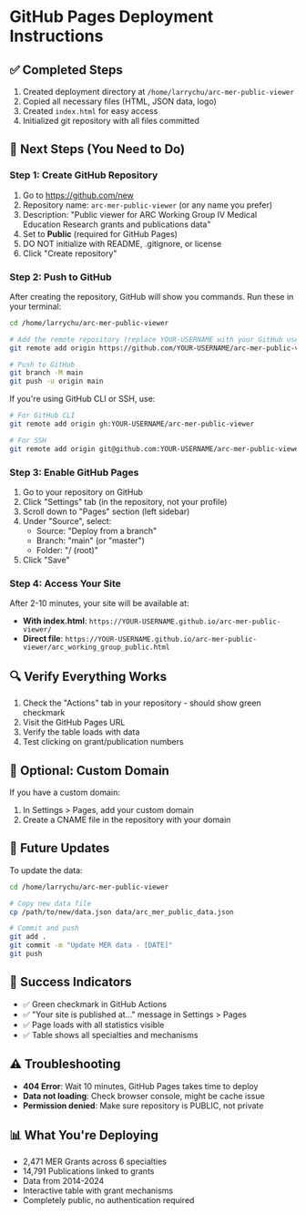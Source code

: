 # GitHub Pages Deployment Instructions

## ✅ Completed Steps
1. Created deployment directory at `/home/larrychu/arc-mer-public-viewer`
2. Copied all necessary files (HTML, JSON data, logo)
3. Created `index.html` for easy access
4. Initialized git repository with all files committed

## 📌 Next Steps (You Need to Do)

### Step 1: Create GitHub Repository
1. Go to https://github.com/new
2. Repository name: `arc-mer-public-viewer` (or any name you prefer)
3. Description: "Public viewer for ARC Working Group IV Medical Education Research grants and publications data"
4. Set to **Public** (required for GitHub Pages)
5. DO NOT initialize with README, .gitignore, or license
6. Click "Create repository"

### Step 2: Push to GitHub
After creating the repository, GitHub will show you commands. Run these in your terminal:

```bash
cd /home/larrychu/arc-mer-public-viewer

# Add the remote repository (replace YOUR-USERNAME with your GitHub username)
git remote add origin https://github.com/YOUR-USERNAME/arc-mer-public-viewer.git

# Push to GitHub
git branch -M main
git push -u origin main
```

If you're using GitHub CLI or SSH, use:
```bash
# For GitHub CLI
git remote add origin gh:YOUR-USERNAME/arc-mer-public-viewer

# For SSH
git remote add origin git@github.com:YOUR-USERNAME/arc-mer-public-viewer.git
```

### Step 3: Enable GitHub Pages
1. Go to your repository on GitHub
2. Click "Settings" tab (in the repository, not your profile)
3. Scroll down to "Pages" section (left sidebar)
4. Under "Source", select:
   - Source: "Deploy from a branch"
   - Branch: "main" (or "master")
   - Folder: "/ (root)"
5. Click "Save"

### Step 4: Access Your Site
After 2-10 minutes, your site will be available at:
- **With index.html**: `https://YOUR-USERNAME.github.io/arc-mer-public-viewer/`
- **Direct file**: `https://YOUR-USERNAME.github.io/arc-mer-public-viewer/arc_working_group_public.html`

## 🔍 Verify Everything Works
1. Check the "Actions" tab in your repository - should show green checkmark
2. Visit the GitHub Pages URL
3. Verify the table loads with data
4. Test clicking on grant/publication numbers

## 📝 Optional: Custom Domain
If you have a custom domain:
1. In Settings > Pages, add your custom domain
2. Create a CNAME file in the repository with your domain

## 🔄 Future Updates
To update the data:
```bash
cd /home/larrychu/arc-mer-public-viewer

# Copy new data file
cp /path/to/new/data.json data/arc_mer_public_data.json

# Commit and push
git add .
git commit -m "Update MER data - [DATE]"
git push
```

## 🎉 Success Indicators
- ✅ Green checkmark in GitHub Actions
- ✅ "Your site is published at..." message in Settings > Pages
- ✅ Page loads with all statistics visible
- ✅ Table shows all specialties and mechanisms

## ⚠️ Troubleshooting
- **404 Error**: Wait 10 minutes, GitHub Pages takes time to deploy
- **Data not loading**: Check browser console, might be cache issue
- **Permission denied**: Make sure repository is PUBLIC, not private

## 📊 What You're Deploying
- 2,471 MER Grants across 6 specialties
- 14,791 Publications linked to grants
- Data from 2014-2024
- Interactive table with grant mechanisms
- Completely public, no authentication required
